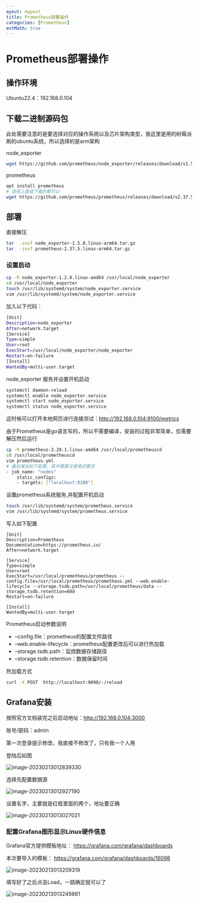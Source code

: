 ```yaml
---
ayout: mypost
title: Prometheus部署操作
categories: [Prometheus]
extMath: true
---
```


# Prometheus部署操作

## 操作环境

Ubuntu22.4：192.168.0.104

## 下载二进制源码包

[官方下载地址]:https://prometheus.io/download/

此处需要注意的是要选择对应的操作系统以及芯片架构类型，我这里是用的树莓派刷的ubuntu系统，所以选择的是arm架构

node_exporter

```bash
wget https://github.com/prometheus/node_exporter/releases/download/v1.5.0/node_exporter-1.5.0.linux-arm64.tar.gz
```

prometheus

```bash
apt install prometheus
# 选择上面或下面的都可以
wget https://github.com/prometheus/prometheus/releases/download/v2.37.5/prometheus-2.37.5.linux-arm64.tar.gz
```

## 部署

直接解压

```bash
tar  -zxvf node_exporter-1.5.0.linux-arm64.tar.gz
tar  -zxvf prometheus-2.37.5.linux-arm64.tar.gz
```

### 设置启动

```bash
cp -R node_exporter-1.2.0.linux-amd64 /usr/local/node_exporter
cd /usr/local/node_exporter
touch /usr/lib/systemd/system/node_exporter.service 
vim /usr/lib/systemd/system/node_exporter.service
```

加入以下代码：

```bash
[Unit]
Description=node_exporter
After=network.target
[Service]
Type=simple
User=root
ExecStart=/usr/local/node_exporter/node_exporter
Restart=on-failure
[Install]
WantedBy=multi-user.target
```

node_exporter 服务并设置开机启动

```bash
systemctl daemon-reload
systemctl enable node_exporter.service
systemctl start node_exporter.service
systemctl status node_exporter.service
```

这时候可以打开本地网页进行连接测试：http://192.168.0.104:9100/metrics

由于Prometheus是go语言写的，所以不需要编译，安装的过程非常简单，仅需要解压然后运行

```bash
cp -R prometheus-2.28.1.linux-amd64 /usr/local/prometheuscd
cd /usr/local/prometheuscd 
vim prometheus.yml
# 最后增加如下配置，其中需要注意格式要求
- job_name: "nodes"
    static_configs:
    - targets: ["localhost:9100"]
```

设置prometheus系统服务,并配置开机启动

```bash
touch /usr/lib/systemd/system/prometheus.service
vim /usr/lib/systemd/system/prometheus.service
```

写入如下配置

```
[Unit]
Description=Prometheus
Documentation=https://prometheus.io/
After=network.target

[Service]
Type=simple
User=root
ExecStart=/usr/local/prometheus/prometheus --config.file=/usr/local/prometheus/prometheus.yml --web.enable-lifecycle --storage.tsdb.path=/usr/local/prometheus/data --storage.tsdb.retention=60d
Restart=on-failure

[Install]
WantedBy=multi-user.target
```

Prometheus启动参数说明

- –config.file：prometheus的配置文件路径
- –web.enable-lifecycle：prometheus配置更改后可以进行热加载
- –storage.tsdb.path：监控数据存储路径
- –storage.tsdb.retention：数据保留时间

热加载方式

```bash
curl -X POST  http://localhost:9090/-/reload
```

## Grafana安装

[官方文档]:https://grafana.com/docs/grafana/next/setup-grafana/installation/debian/

按照官方文档装完之后启动地址：http://192.168.0.104:3000

账号/密码：admin

第一次登录提示修改，我直接不修改了，只有我一个人用

登陆后如图

<img src="https://bear-iot-c-test.oss-cn-shenzhen.aliyuncs.com/biji/202302130128390.png" alt="image-20230213012839330"/>

选择先配置数据源

![image-20230213012927190](https://bear-iot-c-test.oss-cn-shenzhen.aliyuncs.com/biji/202302130129243.png)

设置名字，主要就是红框里面的两个，地址要正确

![image-20230213013027021](https://bear-iot-c-test.oss-cn-shenzhen.aliyuncs.com/biji/202302130130063.png)

### 配置Grafana图形显示Linux硬件信息

Grafana官方提供模板地址： https://grafana.com/grafana/dashboards

本次要导入的模板： https://grafana.com/grafana/dashboards/16098

![image-20230213013209319](https://bear-iot-c-test.oss-cn-shenzhen.aliyuncs.com/biji/202302130132371.png)

填写好了之后点击Load，一路确定就可以了

![image-20230213013249861](https://bear-iot-c-test.oss-cn-shenzhen.aliyuncs.com/biji/202302130132898.png)


